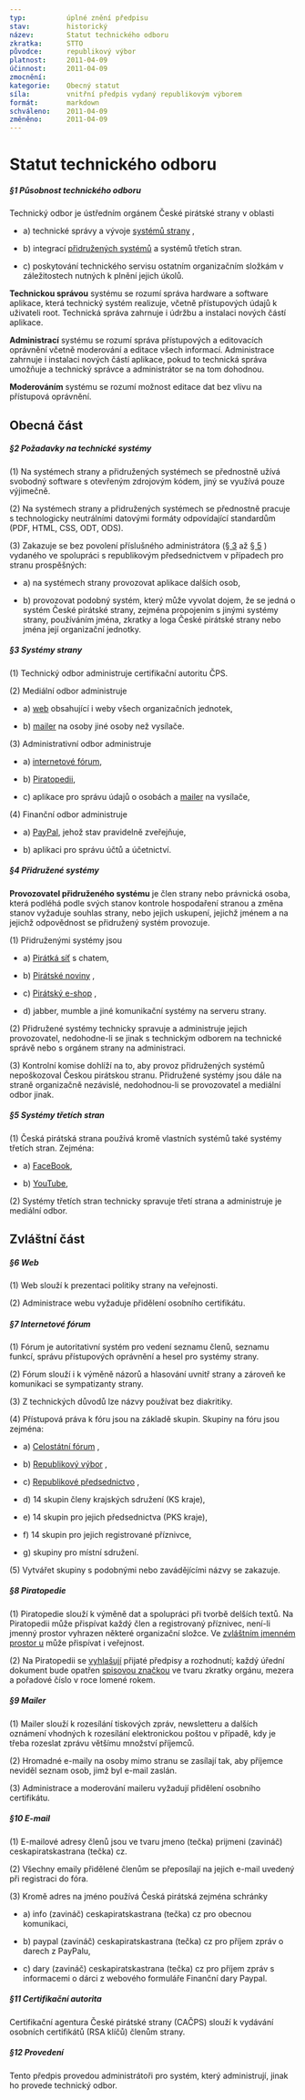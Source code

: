 ```yaml
---
typ:          úplné znění předpisu
stav:         historický
název:        Statut technického odboru
zkratka:      STTO
původce:      republikový výbor
platnost:     2011-04-09
účinnost:     2011-04-09
zmocnění:     
kategorie:    Obecný statut
síla:         vnitřní předpis vydaný republikovým výborem
formát:       markdown
schváleno:    2011-04-09
změněno:      2011-04-09
---
```


# Statut technického odboru

##### §1 Působnost technického odboru 

 Technický odbor je ústředním orgánem České pirátské strany v oblasti 

* a) technické správy a vývoje [systémů strany](http://www.pirati.cz/rules/stto?rev=1302370574#systemy_strany) , 

* b) integrací [přidružených systémů](http://www.pirati.cz/rules/stto?rev=1302370574#pridruzene_systemy) a systémů třetích stran. 

* c) poskytování technického servisu ostatním organizačním složkám v záležitostech nutných k plnění jejich úkolů. 

**Technickou správou** systému se rozumí správa hardware a software aplikace, která technický systém realizuje, včetně přístupových údajů k uživateli root. Technická správa zahrnuje i údržbu a instalaci nových částí aplikace. 

**Administrací** systému se rozumí správa přístupových a editovacích oprávnění včetně moderování a editace všech informací. Administrace zahrnuje i instalaci nových částí aplikace, pokud to technická správa umožňuje a technický správce a administrátor se na tom dohodnou. 

**Moderováním** systému se rozumí možnost editace dat bez vlivu na přístupová oprávnění. 

## Obecná část

##### §2 Požadavky na technické systémy 

(1) Na systémech strany a přidružených systémech se přednostně užívá svobodný software s otevřeným zdrojovým kódem, jiný se využívá pouze výjimečně. 

(2) Na systémech strany a přidružených systémech se přednostně pracuje s technologicky neutrálními datovými formáty odpovídající standardům (PDF, HTML, CSS, ODT, ODS). 

(3) Zakazuje se bez povolení příslušného administrátora ([§ 3](http://www.pirati.cz/rules/stto?rev=1302370574#systemy_strany) až [§ 5](http://www.pirati.cz/rules/stto?rev=1302370574#systemy_tretich_stran) ) vydaného ve spolupráci s republikovým předsednictvem v případech pro stranu prospěšných: 

* a) na systémech strany provozovat aplikace dalších osob, 

* b) provozovat podobný systém, který může vyvolat dojem, že se jedná o systém České pirátské strany, zejména propojením s jinými systémy strany, používáním jména, zkratky a loga České pirátské strany nebo jména její organizační jednotky. 

##### §3 Systémy strany 

(1) Technický odbor administruje certifikační autoritu ČPS. 

(2) Mediální odbor administruje 

* a) [web](http://www.ceskapiratskastrana.cz/) obsahující i weby všech organizačních jednotek, 

* b) [mailer](http://www.ceskapiratskastrana.cz/pommo/) na osoby jiné osoby než vysílače. 

(3) Administrativní odbor administruje 

* a) [internetové fórum](https://www.ceskapiratskastrana.cz/forum/), 

* b) [Piratopedii](http://www.ceskapiratskastrana.cz/wiki), 

* c) aplikace pro správu údajů o osobách a [mailer](http://www.ceskapiratskastrana.cz/pommo/) na vysílače, 

(4) Finanční odbor administruje 

* a) [PayPal](https://www.ceskapiratskastrana.cz/pages/podporte-nas/financni-dary/paypal.php), jehož stav pravidelně zveřejňuje, 

* b) aplikaci pro správu účtů a účetnictví. 

##### §4 Přidružené systémy 

**Provozovatel přidruženého systému** je člen strany nebo právnická osoba, která podléhá podle svých stanov kontrole hospodaření stranou a změna stanov vyžaduje souhlas strany, nebo jejich uskupení, jejichž jménem a na jejichž odpovědnost se přidružený systém provozuje. 

(1) Přidruženými systémy jsou 

* a) [Pirátká síť](http://www.piratskasit.cz/) s chatem, 

* b) [Pirátské noviny](http://www.piratskenoviny.cz/) , 

* c) [Pirátský e-shop](http://www.ceskapiratskastrana.cz/) , 

* d) jabber, mumble a jiné komunikační systémy na serveru strany. 

(2) Přidružené systémy technicky spravuje a administruje jejich provozovatel, nedohodne-li se jinak s technickým odborem na technické správě nebo s orgánem strany na administraci. 

(3) Kontrolní komise dohlíží na to, aby provoz přidružených systémů nepoškozoval Českou pirátskou stranu. Přidružené systémy jsou dále na straně organizačně nezávislé, nedohodnou-li se provozovatel a mediální odbor jinak. 

##### §5 Systémy třetích stran 

(1) Česká pirátská strana používá kromě vlastních systémů také systémy třetích stran. Zejména: 

* a) [FaceBook](http://www.facebook.com/ceska.piratska.strana), 

* b) [YouTube](http://www.youtube.com/user/CeskaPiratskaStrana), 

(2) Systémy třetích stran technicky spravuje třetí strana a administruje je mediální odbor. 

## Zvláštní část

##### §6 Web 

(1) Web slouží k prezentaci politiky strany na veřejnosti. 

(2) Administrace webu vyžaduje přidělení osobního certifikátu. 

##### §7 Internetové fórum 

(1) Fórum je autoritativní systém pro vedení seznamu členů, seznamu funkcí, správu přístupových oprávnění a hesel pro systémy strany. 

(2) Fórum slouží i k výměně názorů a hlasování uvnitř strany a zároveň ke komunikaci se sympatizanty strany. 

(3) Z technických důvodů lze názvy používat bez diakritiky. 

(4) Přístupová práva k fóru jsou na základě skupin. Skupiny na fóru jsou zejména: 

* a) [Celostátní fórum](https://www.ceskapiratskastrana.cz/forum/memberlist.php?mode=group&g=47) , 

* b) [Republikový výbor](https://www.ceskapiratskastrana.cz/forum/memberlist.php?mode=group&g=29) , 

* c) [Republikové předsednictvo](https://www.ceskapiratskastrana.cz/forum/memberlist.php?mode=group&g=25) , 

* d) 14 skupin členy krajských sdružení (KS kraje), 

* e) 14 skupin pro jejich předsednictva (PKS kraje), 

* f) 14 skupin pro jejich registrované příznivce, 

* g) skupiny pro místní sdružení. 

(5) Vytvářet skupiny s podobnými nebo zavádějícími názvy se zakazuje. 

##### §8 Piratopedie 

(1) Piratopedie slouží k výměně dat a spolupráci při tvorbě delších textů. Na Piratopedii může přispívat každý člen a registrovaný příznivec, není-li jmenný prostor vyhrazen některé organizační složce. Ve [zvláštním jmenném prostor u](http://www.pirati.cz/public/start)  může přispívat i veřejnost. 

(2) Na Piratopedii se [vyhlašují](http://www.pirati.cz/rules/start) přijaté předpisy a rozhodnutí; každý úřední dokument bude opatřen [spisovou značkou](http://www.pirati.cz/spisova_znacka) ve tvaru zkratky orgánu, mezera a pořadové číslo v roce lomené rokem. 

##### §9 Mailer 

(1) Mailer slouží k rozesílání tiskových zpráv, newsletteru a dalších oznámení vhodných k rozesílání elektronickou poštou v případě, kdy je třeba rozeslat zprávu většímu množství příjemců. 

(2) Hromadné e-maily na osoby mimo stranu se zasílají tak, aby příjemce neviděl seznam osob, jimž byl e-mail zaslán. 

(3) Administrace a moderování maileru vyžadují přidělení osobního certifikátu. 

##### §10 E-mail 

(1) E-mailové adresy členů jsou ve tvaru jmeno (tečka) prijmeni (zavináč) ceskapiratskastrana (tečka) cz. 

(2) Všechny emaily přidělené členům se přeposílají na jejich e-mail uvedený při registraci do fóra. 

(3) Kromě adres na jméno používá Česká pirátská zejména schránky 

* a) info (zavináč) ceskapiratskastrana (tečka) cz pro obecnou komunikaci, 

* b) paypal (zavináč) ceskapiratskastrana (tečka) cz pro příjem zpráv o darech z PayPalu, 

* c) dary (zavináč) ceskapiratskastrana (tečka) cz pro příjem zpráv s informacemi o dárci z webového formuláře Finanční dary Paypal. 

##### §11 Certifikační autorita 

Certifikační agentura České pirátské strany (CAČPS) slouží k vydávání osobních certifikátů (RSA klíčů) členům strany. 

##### §12 Provedení 

Tento předpis provedou administrátoři pro systém, který administrují, jinak ho provede technický odbor. 
